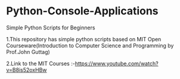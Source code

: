 Python-Console-Applications
===========================

Simple Python Scripts for Beginners

1.This repository has simple python scripts based on MIT Open Courseware(Introduction to Computer Science and Programming by Prof.John Guttag)

2.Link to the MIT Courses :-https://www.youtube.com/watch?v=B8is52oxHBw
